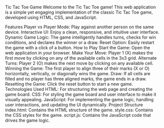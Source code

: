 Tic Tac Toe Game
Welcome to the Tic Tac Toe game! This web application is a simple yet engaging implementation of the classic Tic Tac Toe game, developed using HTML, CSS, and JavaScript.

Features
Player vs Player Mode: Play against another person on the same device.
Interactive UI: Enjoy a clean, responsive, and intuitive user interface.
Dynamic Game Logic: The game intelligently handles turns, checks for win conditions, and declares the winner or a draw.
Reset Option: Easily restart the game with a click of a button.
How to Play
Start the Game: Open the web application in your browser.
Make Your Move: Player 1 (X) makes the first move by clicking on any of the available cells in the 3x3 grid.
Alternate Turns: Player 2 (O) makes the next move by clicking on any available cell.
Winning the Game: The first player to align three of their marks (X or O) horizontally, vertically, or diagonally wins the game.
Draw: If all cells are filled and no player has three aligned marks, the game ends in a draw.
Resetting the Game: Click the reset button to start a new game.
Technologies Used
HTML: For structuring the web page and creating the game board.
CSS: For styling the game board and user interface to make it visually appealing.
JavaScript: For implementing the game logic, handling user interactions, and updating the UI dynamically.
Project Structure
index.html: Contains the HTML structure of the game.
style.css: Contains the CSS styles for the game.
script.js: Contains the JavaScript code that drives the game logic.
